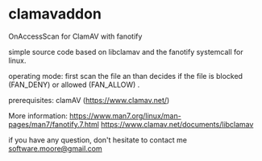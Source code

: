 # clamavaddon
OnAccessScan for ClamAV with fanotify

simple source code based on libclamav and the fanotify systemcall for linux.

operating mode: first scan the file an than decides if the file is blocked (FAN_DENY) or allowed (FAN_ALLOW) .

prerequisites: clamAV (https://www.clamav.net/)

More information:
https://www.man7.org/linux/man-pages/man7/fanotify.7.html
https://www.clamav.net/documents/libclamav

if you have any question, don't hesitate to contact me software.moore@gmail.com
